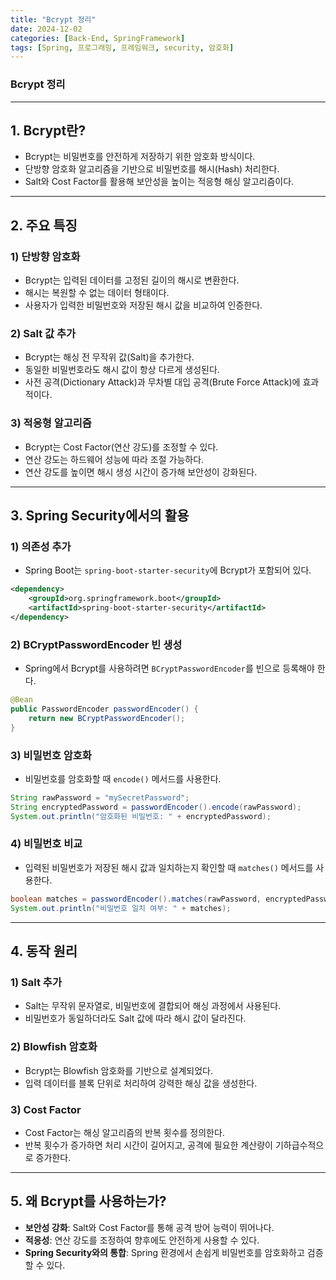 ```yaml
---
title: "Bcrypt 정리"
date: 2024-12-02
categories: [Back-End, SpringFramework]
tags: [Spring, 프로그래밍, 프레임워크, security, 암호화]
---
```


### Bcrypt 정리

---

## **1. Bcrypt란?**

- Bcrypt는 비밀번호를 안전하게 저장하기 위한 암호화 방식이다.
- 단방향 암호화 알고리즘을 기반으로 비밀번호를 해시(Hash) 처리한다.
- Salt와 Cost Factor를 활용해 보안성을 높이는 적응형 해싱 알고리즘이다.

---

## **2. 주요 특징**

### **1) 단방향 암호화**

- Bcrypt는 입력된 데이터를 고정된 길이의 해시로 변환한다.
- 해시는 복원할 수 없는 데이터 형태이다.
- 사용자가 입력한 비밀번호와 저장된 해시 값을 비교하여 인증한다.

### **2) Salt 값 추가**

- Bcrypt는 해싱 전 무작위 값(Salt)을 추가한다.
- 동일한 비밀번호라도 해시 값이 항상 다르게 생성된다.
- 사전 공격(Dictionary Attack)과 무차별 대입 공격(Brute Force Attack)에 효과적이다.

### **3) 적응형 알고리즘**

- Bcrypt는 Cost Factor(연산 강도)를 조정할 수 있다.
- 연산 강도는 하드웨어 성능에 따라 조절 가능하다.
- 연산 강도를 높이면 해시 생성 시간이 증가해 보안성이 강화된다.

---

## **3. Spring Security에서의 활용**

### **1) 의존성 추가**

- Spring Boot는 `spring-boot-starter-security`에 Bcrypt가 포함되어 있다.

```xml
<dependency>
    <groupId>org.springframework.boot</groupId>
    <artifactId>spring-boot-starter-security</artifactId>
</dependency>

```

### **2) BCryptPasswordEncoder 빈 생성**

- Spring에서 Bcrypt를 사용하려면 `BCryptPasswordEncoder`를 빈으로 등록해야 한다.

```java
@Bean
public PasswordEncoder passwordEncoder() {
    return new BCryptPasswordEncoder();
}

```

### **3) 비밀번호 암호화**

- 비밀번호를 암호화할 때 `encode()` 메서드를 사용한다.

```java
String rawPassword = "mySecretPassword";
String encryptedPassword = passwordEncoder().encode(rawPassword);
System.out.println("암호화된 비밀번호: " + encryptedPassword);

```

### **4) 비밀번호 비교**

- 입력된 비밀번호가 저장된 해시 값과 일치하는지 확인할 때 `matches()` 메서드를 사용한다.

```java
boolean matches = passwordEncoder().matches(rawPassword, encryptedPassword);
System.out.println("비밀번호 일치 여부: " + matches);

```

---

## **4. 동작 원리**

### **1) Salt 추가**

- Salt는 무작위 문자열로, 비밀번호에 결합되어 해싱 과정에서 사용된다.
- 비밀번호가 동일하더라도 Salt 값에 따라 해시 값이 달라진다.

### **2) Blowfish 암호화**

- Bcrypt는 Blowfish 암호화를 기반으로 설계되었다.
- 입력 데이터를 블록 단위로 처리하여 강력한 해싱 값을 생성한다.

### **3) Cost Factor**

- Cost Factor는 해싱 알고리즘의 반복 횟수를 정의한다.
- 반복 횟수가 증가하면 처리 시간이 길어지고, 공격에 필요한 계산량이 기하급수적으로 증가한다.

---

## **5. 왜 Bcrypt를 사용하는가?**

- **보안성 강화**: Salt와 Cost Factor를 통해 공격 방어 능력이 뛰어나다.
- **적응성**: 연산 강도를 조정하여 향후에도 안전하게 사용할 수 있다.
- **Spring Security와의 통합**: Spring 환경에서 손쉽게 비밀번호를 암호화하고 검증할 수 있다.
